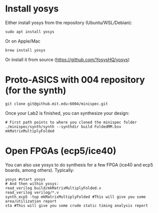 # Install yosys

Either install yosys from the repository (Ubuntu/WSL/Debian):
```
sudo apt install yosys
```
Or on Apple/Mac
```
brew install yosys
```

Or install it from source (https://github.com/YosysHQ/yosys)

# Proto-ASICS with 004 repository (for the synth)

```
git clone git@github.mit.edu:6004/minispec.git 
```

Once your Lab2 is finished, you can synthesize your design:

```
# First path points to where you cloned the minispec folder
./minispec/synth/synth --synthdir build FoldedMM.bsv mkMatrixMultiplyFolded
```

# Open FPGAs (ecp5/ice40) 

You can also use yosys to do synthesis for a few FPGA (ice40 and ecp5 boards, among others).
Typically:

```
yosys #start yosys
# And then within yosys:
read_verilog build/mkMatrixMultiplyFolded.v
read_verilog verilog/*.v
synth_ecp5 -top mkMatrixMultiplyFolded #This will give you some area/utilization report
sta #This will give you some crude static timing analysis report
```
